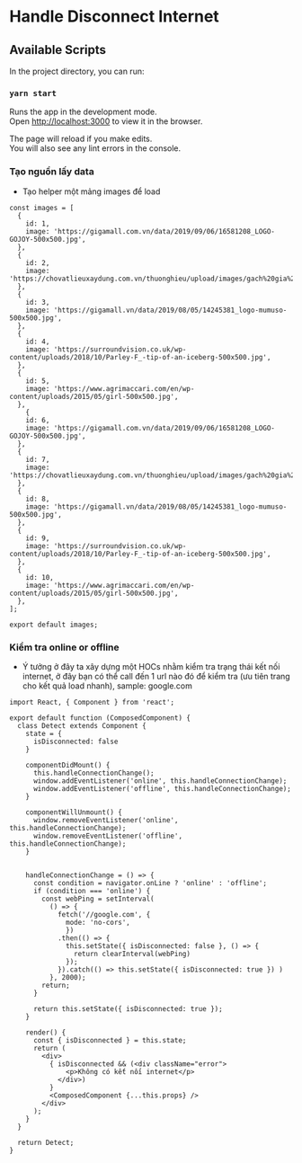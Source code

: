 # Handle Disconnect Internet


## Available Scripts

In the project directory, you can run:

### `yarn start`

Runs the app in the development mode.<br />
Open [http://localhost:3000](http://localhost:3000) to view it in the browser.

The page will reload if you make edits.<br />
You will also see any lint errors in the console.

### Tạo nguồn lấy data

- Tạo helper một mảng images để load

```
const images = [
  {
    id: 1,
    image: 'https://gigamall.com.vn/data/2019/09/06/16581208_LOGO-GOJOY-500x500.jpg',
  },
  {
    id: 2,
    image: 'https://chovatlieuxaydung.com.vn/thuonghieu/upload/images/gach%20gia%20go%2050x50%20ma%209543.png',
  },
  {
    id: 3,
    image: 'https://gigamall.vn/data/2019/08/05/14245381_logo-mumuso-500x500.jpg',
  },
  {
    id: 4,
    image: 'https://surroundvision.co.uk/wp-content/uploads/2018/10/Parley-F_-tip-of-an-iceberg-500x500.jpg',
  },
  {
    id: 5,
    image: 'https://www.agrimaccari.com/en/wp-content/uploads/2015/05/girl-500x500.jpg',
  },
    {
    id: 6,
    image: 'https://gigamall.com.vn/data/2019/09/06/16581208_LOGO-GOJOY-500x500.jpg',
  },
  {
    id: 7,
    image: 'https://chovatlieuxaydung.com.vn/thuonghieu/upload/images/gach%20gia%20go%2050x50%20ma%209543.png',
  },
  {
    id: 8,
    image: 'https://gigamall.vn/data/2019/08/05/14245381_logo-mumuso-500x500.jpg',
  },
  {
    id: 9,
    image: 'https://surroundvision.co.uk/wp-content/uploads/2018/10/Parley-F_-tip-of-an-iceberg-500x500.jpg',
  },
  {
    id: 10,
    image: 'https://www.agrimaccari.com/en/wp-content/uploads/2015/05/girl-500x500.jpg',
  },
];

export default images;

```

### Kiểm tra online or offline

- Ý tưởng ở đây ta xây dựng một HOCs nhằm kiểm tra trạng thái kết nối internet, ở đây bạn có thể call đến 1 url nào đó để kiểm tra (ưu tiên trang cho kết quả load nhanh), sample: google.com

```
import React, { Component } from 'react';

export default function (ComposedComponent) {
  class Detect extends Component {
    state = {
      isDisconnected: false
    }

    componentDidMount() {
      this.handleConnectionChange();
      window.addEventListener('online', this.handleConnectionChange);
      window.addEventListener('offline', this.handleConnectionChange);
    }

    componentWillUnmount() {
      window.removeEventListener('online', this.handleConnectionChange);
      window.removeEventListener('offline', this.handleConnectionChange);
    }


    handleConnectionChange = () => {
      const condition = navigator.onLine ? 'online' : 'offline';
      if (condition === 'online') {
        const webPing = setInterval(
          () => {
            fetch('//google.com', {
              mode: 'no-cors',
              })
            .then(() => {
              this.setState({ isDisconnected: false }, () => {
                return clearInterval(webPing)
              });
            }).catch(() => this.setState({ isDisconnected: true }) )
          }, 2000);
        return;
      }

      return this.setState({ isDisconnected: true });
    }

    render() {
      const { isDisconnected } = this.state;
      return (
        <div>
          { isDisconnected && (<div className="error">
              <p>Không có kết nối internet</p>
            </div>)
          }
          <ComposedComponent {...this.props} />
        </div>
      );
    }
  }

  return Detect;
}

```

